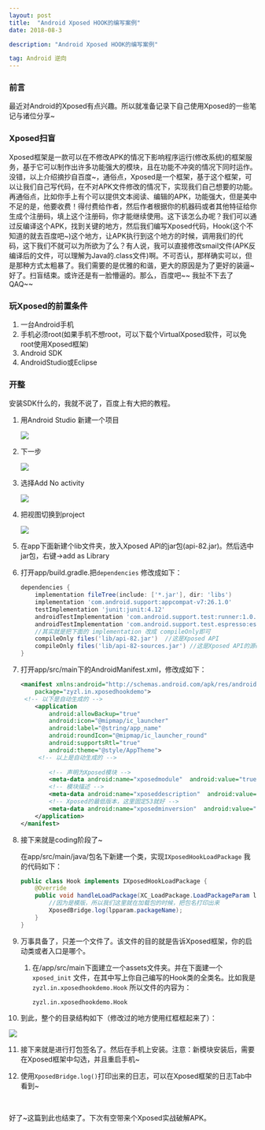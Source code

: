 ```yaml
---
layout: post
title:  "Android Xposed HOOK的编写案例"
date: 2018-08-3

description: "Android Xposed HOOK的编写案例"

tag: Android 逆向
---   
```


  ### 前言

最近对Android的Xposed有点兴趣。所以就准备记录下自己使用Xposed的一些笔记与诸位分享~

### Xposed扫盲

​     Xposed框架是一款可以在不修改APK的情况下影响程序运行(修改系统)的框架服务，基于它可以制作出许多功能强大的模块，且在功能不冲突的情况下同时运作。没错，以上介绍摘抄自百度~，通俗点，Xposed是一个框架，基于这个框架，可以让我们自己写代码，在不对APK文件修改的情况下，实现我们自己想要的功能。再通俗点，比如你手上有个可以提供文本阅读、编辑的APK，功能强大，但是美中不足的是，他要收费！得付费给作者，然后作者根据你的机器码或者其他特征给你生成个注册码，填上这个注册码，你才能继续使用。这下该怎么办呢？我们可以通过反编译这个APK，找到关键的地方，然后我们编写Xposed代码，Hook(这个不知道的就去百度吧~)这个地方，让APK执行到这个地方的时候，调用我们的代码，这下我们不就可以为所欲为了么？有人说，我可以直接修改smail文件(APK反编译后的文件，可以理解为Java的.class文件)啊。不可否认，那样确实可以，但是那种方式太粗暴了。我们需要的是优雅的和谐，更大的原因是为了更好的装逼~ 好了。扫盲结束。或许还是有一脸懵逼的。那么，百度吧~~ 我扯不下去了 QAQ~~

### 玩Xposed的前置条件

1. 一台Android手机
2. 手机必须root(如果手机不想root，可以下载个VirtualXposed软件，可以免root使用Xposed框架)
3. Android SDK
4. AndroidStudio或Eclipse

### 开整

安装SDK什么的，我就不说了，百度上有大把的教程。

1. 用Android Studio 新建一个项目

   ![](http://studyimg.zyzling.top/18-8-3/77823384.jpg)

2. 下一步

   ![](http://studyimg.zyzling.top/18-8-3/37576981.jpg)

3. 选择Add No activity

   ![](http://studyimg.zyzling.top/18-8-3/51893591.jpg)

4. 把视图切换到project

   ![](http://studyimg.zyzling.top/18-8-3/85571920.jpg)

5. 在app下面新建个lib文件夹，放入Xposed API的jar包(api-82.jar)。然后选中jar包，右键->add as Library

6. 打开app/build.gradle.把`dependencies` 修改成如下：

   ```groovy
   dependencies {
       implementation fileTree(include: ['*.jar'], dir: 'libs')
       implementation 'com.android.support:appcompat-v7:26.1.0'
       testImplementation 'junit:junit:4.12'
       androidTestImplementation 'com.android.support.test:runner:1.0.2'
       androidTestImplementation 'com.android.support.test.espresso:espresso-core:3.0.2'
       //其实就是把下面的 implementation 改成 compileOnly即可
       compileOnly files('lib/api-82.jar')  //这是Xposed API
       compileOnly files('lib/api-82-sources.jar') //这是Xposed API的源码。不导入也关系
   }
   ```

7. 打开app/src/main下的AndroidManifest.xml，修改成如下：

   ```xml
   <manifest xmlns:android="http://schemas.android.com/apk/res/android"
       package="zyzl.in.xposedhookdemo">
   	<!-- 以下是自动生成的 -->
       <application
           android:allowBackup="true"
           android:icon="@mipmap/ic_launcher"
           android:label="@string/app_name"
           android:roundIcon="@mipmap/ic_launcher_round"
           android:supportsRtl="true"
           android:theme="@style/AppTheme">
     	<!-- 以上是自动生成的 -->
       
           <!-- 声明为Xposed模块 -->
           <meta-data android:name="xposedmodule"  android:value="true" />
           <!-- 模块描述 -->
           <meta-data android:name="xposeddescription"  android:value="HookDemo" />
           <!-- Xposed的最低版本，这里固定53就好 -->
           <meta-data android:name="xposedminversion"  android:value="53" />
       </application>
   </manifest>
   ```

8. 接下来就是coding阶段了~

   在app/src/main/java/包名下新建一个类，实现`IXposedHookLoadPackage` 我的代码如下：

   ```java
   public class Hook implements IXposedHookLoadPackage {
       @Override
       public void handleLoadPackage(XC_LoadPackage.LoadPackageParam lpparam) throws Throwable {
           //因为是模版，所以我们这里就在加载包的时候，把包名打印出来
           XposedBridge.log(lpparam.packageName);
       }
   }
   ```

9. 万事具备了，只差一个文件了。该文件的目的就是告诉Xposed框架，你的启动类或者入口是哪个。

   1. 在/app/src/main下面建立一个assets文件夹。并在下面建一个`xposed_init` 文件，在其中写上你自己编写的Hook类的全类名。比如我是`zyzl.in.xposedhookdemo.Hook` 所以文件的内容为：

      `zyzl.in.xposedhookdemo.Hook`

10. 到此，整个的目录结构如下（修改过的地方使用红框框起来了）：

   ![](http://studyimg.zyzling.top/18-8-3/80173122.jpg)

11. 接下来就是进行打包签名了。然后在手机上安装。注意：新模块安装后，需要在Xposed框架中勾选，并且重启手机~

12. 使用`XposedBridge.log()`打印出来的日志，可以在Xposed框架的日志Tab中看到~

    ​

好了~这篇到此也结束了。下次有空带来个Xposed实战破解APK。
